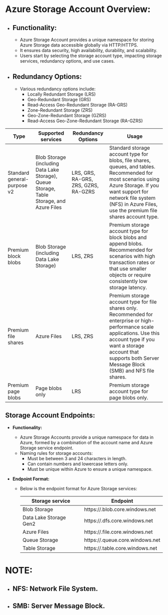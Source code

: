 # Azure Storage Account Overview:

- ## Functionality:
  - Azure Storage Account provides a unique namespace for storing Azure Storage data accessible globally via HTTP/HTTPS.
  - It ensures data security, high availability, durability, and scalability.
  - Users start by selecting the storage account type, impacting storage services, redundancy options, and use cases.

- ## Redundancy Options:
  - Various redundancy options include:
    - Locally Redundant Storage (LRS)
    - Geo-Redundant Storage (GRS)
    - Read-Access Geo-Redundant Storage (RA-GRS)
    - Zone-Redundant Storage (ZRS)
    - Geo-Zone-Redundant Storage (GZRS)
    - Read-Access Geo-Zone-Redundant Storage (RA-GZRS)



|**Type**|**Supported services**|**Redundancy Options**|**Usage**|
|---|---|---|---|
|Standard general-purpose v2|Blob Storage (including Data Lake Storage), Queue Storage, Table Storage, and Azure Files|LRS, GRS, RA-GRS, ZRS, GZRS, RA-GZRS|Standard storage account type for blobs, file shares, queues, and tables. Recommended for most scenarios using Azure Storage. If you want support for network file system (NFS) in Azure Files, use the premium file shares account type.|
|Premium block blobs|Blob Storage (including Data Lake Storage)|LRS, ZRS|Premium storage account type for block blobs and append blobs. Recommended for scenarios with high transaction rates or that use smaller objects or require consistently low storage latency.|
|Premium file shares|Azure Files|LRS, ZRS|Premium storage account type for file shares only. Recommended for enterprise or high-performance scale applications. Use this account type if you want a storage account that supports both Server Message Block (SMB) and NFS file shares.|
|Premium page blobs|Page blobs only|LRS|Premium storage account type for page blobs only.|


## Storage Account Endpoints:

- **Functionality:**
  - Azure Storage Accounts provide a unique namespace for data in Azure, formed by a combination of the account name and Azure Storage service endpoint.
  - Naming rules for storage accounts:
    - Must be between 3 and 24 characters in length.
    - Can contain numbers and lowercase letters only.
    - Must be unique within Azure to ensure a unique namespace.
    
- **Endpoint Format:**
  - Below is the endpoint format for Azure Storage services:


    |**Storage service**|**Endpoint**|
    |---|---|
    |Blob Storage|https://<storage-account-name>.blob.core.windows.net|
    |Data Lake Storage Gen2|https://<storage-account-name>.dfs.core.windows.net|
    |Azure Files|https://<storage-account-name>.file.core.windows.net|
    |Queue Storage|https://<storage-account-name>.queue.core.windows.net|
    |Table Storage|https://<storage-account-name>.table.core.windows.net|


# NOTE:
- ## **NFS:** Network File System.
- ## **SMB:** Server Message Block.
